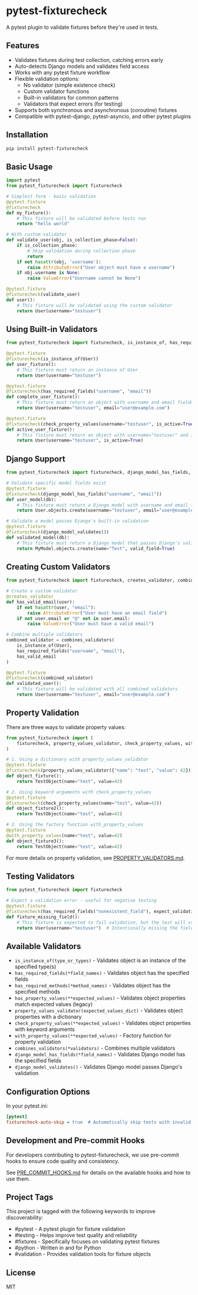 # pytest-fixturecheck

A pytest plugin to validate fixtures before they're used in tests.

## Features

- Validates fixtures during test collection, catching errors early
- Auto-detects Django models and validates field access
- Works with any pytest fixture workflow
- Flexible validation options:
  - No validator (simple existence check)
  - Custom validator functions
  - Built-in validators for common patterns
  - Validators that expect errors (for testing)
- Supports both synchronous and asynchronous (coroutine) fixtures
- Compatible with pytest-django, pytest-asyncio, and other pytest plugins

## Installation

```bash
pip install pytest-fixturecheck
```

## Basic Usage

```python
import pytest
from pytest_fixturecheck import fixturecheck

# Simplest form - basic validation
@pytest.fixture
@fixturecheck
def my_fixture():
    # This fixture will be validated before tests run
    return "hello world"

# With custom validator
def validate_user(obj, is_collection_phase=False):
    if is_collection_phase:
        # Skip validation during collection phase
        return
    if not hasattr(obj, 'username'):
        raise AttributeError("User object must have a username")
    if obj.username is None:
        raise ValueError("Username cannot be None")

@pytest.fixture
@fixturecheck(validate_user)
def user():
    # This fixture will be validated using the custom validator
    return User(username="testuser")
```

## Using Built-in Validators

```python
from pytest_fixturecheck import fixturecheck, is_instance_of, has_required_fields, check_property_values

@pytest.fixture
@fixturecheck(is_instance_of(User))
def user_fixture():
    # This fixture must return an instance of User
    return User(username="testuser")

@pytest.fixture
@fixturecheck(has_required_fields("username", "email"))
def complete_user_fixture():
    # This fixture must return an object with username and email fields
    return User(username="testuser", email="user@example.com")

@pytest.fixture
@fixturecheck(check_property_values(username="testuser", is_active=True))
def active_user_fixture():
    # This fixture must return an object with username="testuser" and is_active=True
    return User(username="testuser", is_active=True)
```

## Django Support

```python
from pytest_fixturecheck import fixturecheck, django_model_has_fields, django_model_validates

# Validate specific model fields exist
@pytest.fixture
@fixturecheck(django_model_has_fields("username", "email"))
def user_model(db):
    # This fixture must return a Django model with username and email fields
    return User.objects.create(username="testuser", email="user@example.com")

# Validate a model passes Django's built-in validation
@pytest.fixture
@fixturecheck(django_model_validates())
def validated_model(db):
    # This fixture must return a Django model that passes Django's validation
    return MyModel.objects.create(name="Test", valid_field=True)
```

## Creating Custom Validators

```python
from pytest_fixturecheck import fixturecheck, creates_validator, combines_validators, is_instance_of

# Create a custom validator
@creates_validator
def has_valid_email(user):
    if not hasattr(user, "email"):
        raise AttributeError("User must have an email field")
    if not user.email or "@" not in user.email:
        raise ValueError("User must have a valid email")

# Combine multiple validators
combined_validator = combines_validators(
    is_instance_of(User),
    has_required_fields("username", "email"),
    has_valid_email
)

@pytest.fixture
@fixturecheck(combined_validator)
def validated_user():
    # This fixture will be validated with all combined validators
    return User(username="testuser", email="user@example.com")
```

## Property Validation

There are three ways to validate property values:

```python
from pytest_fixturecheck import (
    fixturecheck, property_values_validator, check_property_values, with_property_values
)

# 1. Using a dictionary with property_values_validator
@pytest.fixture
@fixturecheck(property_values_validator({"name": "test", "value": 42}))
def object_fixture():
    return TestObject(name="test", value=42)

# 2. Using keyword arguments with check_property_values
@pytest.fixture
@fixturecheck(check_property_values(name="test", value=42))
def object_fixture2():
    return TestObject(name="test", value=42)

# 3. Using the factory function with_property_values
@pytest.fixture
@with_property_values(name="test", value=42)
def object_fixture3():
    return TestObject(name="test", value=42)
```

For more details on property validation, see [PROPERTY_VALIDATORS.md](PROPERTY_VALIDATORS.md).

## Testing Validators

```python
from pytest_fixturecheck import fixturecheck

# Expect a validation error - useful for negative testing
@pytest.fixture
@fixturecheck(has_required_fields("nonexistent_field"), expect_validation_error=True)
def fixture_missing_field():
    # This fixture is expected to fail validation, but the test will still pass
    return User(username="testuser")  # Intentionally missing the field
```

## Available Validators

- `is_instance_of(type_or_types)` - Validates object is an instance of the specified type(s)
- `has_required_fields(*field_names)` - Validates object has the specified fields
- `has_required_methods(*method_names)` - Validates object has the specified methods
- `has_property_values(**expected_values)` - Validates object properties match expected values (legacy)
- `property_values_validator(expected_values_dict)` - Validates object properties with a dictionary
- `check_property_values(**expected_values)` - Validates object properties with keyword arguments
- `with_property_values(**expected_values)` - Factory function for property validation
- `combines_validators(*validators)` - Combines multiple validators
- `django_model_has_fields(*field_names)` - Validates Django model has the specified fields
- `django_model_validates()` - Validates Django model passes Django's validation

## Configuration Options

In your pytest.ini:

```ini
[pytest]
fixturecheck-auto-skip = true  # Automatically skip tests with invalid fixtures instead of failing
```

## Development and Pre-commit Hooks

For developers contributing to pytest-fixturecheck, we use pre-commit hooks to ensure code quality and consistency.

See [PRE_COMMIT_HOOKS.md](PRE_COMMIT_HOOKS.md) for details on the available hooks and how to use them.

## Project Tags

This project is tagged with the following keywords to improve discoverability:
- #pytest - A pytest plugin for fixture validation
- #testing - Helps improve test quality and reliability
- #fixtures - Specifically focuses on validating pytest fixtures
- #python - Written in and for Python
- #validation - Provides validation tools for fixture objects

## License

MIT
